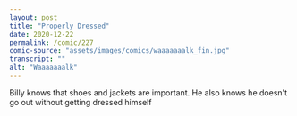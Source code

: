 ```yaml
---
layout: post
title: "Properly Dressed"
date: 2020-12-22
permalink: /comic/227
comic-source: "assets/images/comics/waaaaaaalk_fin.jpg"
transcript: ""
alt: "Waaaaaaalk"
---
```


Billy knows that shoes and jackets are important. He also knows he doesn't go out without getting dressed himself
